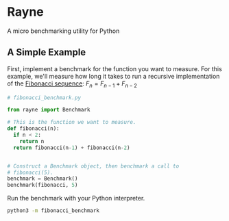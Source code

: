 # Rayne

A micro benchmarking utility for Python

## A Simple Example

First, implement a benchmark for the function you want to measure.
For this example, we'll measure how long it takes to run a recursive implementation of the [Fibonacci sequence](): $F_n = F_{n-1} + F_{n-2}$

```python
# fibonacci_benchmark.py

from rayne import Benchmark

# This is the function we want to measure.
def fibonacci(n):
  if n < 2:
    return n
  return fibonacci(n-1) + fibonacci(n-2)


# Construct a Benchmark object, then benchmark a call to
# fibonacci(5).
benchmark = Benchmark()
benchmark(fibonacci, 5)
```

Run the benchmark with your Python interpreter.

```bash
python3 -m fibonacci_benchmark
```
